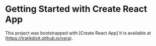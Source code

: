 # Getting Started with Create React App

This project was bootstrapped with [Create React App]
It is available at 
(https://tratikdixit.github.io/vera).
